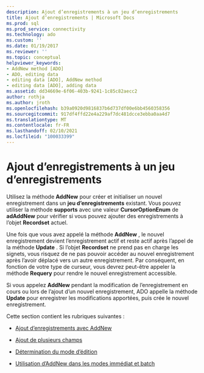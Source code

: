 ```yaml
---
description: Ajout d’enregistrements à un jeu d’enregistrements
title: Ajout d’enregistrements | Microsoft Docs
ms.prod: sql
ms.prod_service: connectivity
ms.technology: ado
ms.custom: ''
ms.date: 01/19/2017
ms.reviewer: ''
ms.topic: conceptual
helpviewer_keywords:
- AddNew method [ADO]
- ADO, editing data
- editing data [ADO], AddNew method
- editing data [ADO], adding data
ms.assetid: dd34669e-6f06-403b-9241-1c85c82aecc2
author: rothja
ms.author: jroth
ms.openlocfilehash: b39a0920d9816837b6d737df00e6bb4560358356
ms.sourcegitcommit: 917df4ffd22e4a229af7dc481dcce3ebba0aa4d7
ms.translationtype: MT
ms.contentlocale: fr-FR
ms.lasthandoff: 02/10/2021
ms.locfileid: "100033399"
---
```

# <a name="adding-records-to-a-recordset"></a>Ajout d’enregistrements à un jeu d’enregistrements
Utilisez la méthode **AddNew** pour créer et initialiser un nouvel enregistrement dans un **jeu d’enregistrements** existant. Vous pouvez utiliser la méthode **supports** avec une valeur **CursorOptionEnum** de **adAddNew** pour vérifier si vous pouvez ajouter des enregistrements à l’objet **Recordset** actuel.

 Une fois que vous avez appelé la méthode **AddNew** , le nouvel enregistrement devient l’enregistrement actif et reste actif après l’appel de la méthode **Update** . Si l’objet **Recordset** ne prend pas en charge les signets, vous risquez de ne pas pouvoir accéder au nouvel enregistrement après l’avoir déplacé vers un autre enregistrement. Par conséquent, en fonction de votre type de curseur, vous devrez peut-être appeler la méthode **Requery** pour rendre le nouvel enregistrement accessible.

 Si vous appelez **AddNew** pendant la modification de l’enregistrement en cours ou lors de l’ajout d’un nouvel enregistrement, ADO appelle la méthode **Update** pour enregistrer les modifications apportées, puis crée le nouvel enregistrement.

 Cette section contient les rubriques suivantes :

-   [Ajout d’enregistrements avec AddNew](./adding-records-using-addnew.md)

-   [Ajout de plusieurs champs](./adding-multiple-fields.md)

-   [Détermination du mode d’édition](./determining-edit-mode.md)

-   [Utilisation d’AddNew dans les modes immédiat et batch](./using-addnew-in-immediate-and-batch-modes.md)